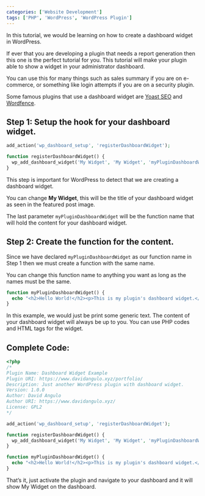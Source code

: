 ```yaml
---
categories: ['Website Development']
tags: ['PHP', 'WordPress', 'WordPress Plugin']
---
```

In this tutorial, we would be learning on how to create a dashboard widget in WordPress.

If ever that you are developing a plugin that needs a report generation then this one is the perfect tutorial for you. This tutorial will make your plugin able to show a widget in your administrator dashboard.

You can use this for many things such as sales summary if you are on e-commerce, or something like login attempts if you are on a security plugin.

Some famous plugins that use a dashboard widget are [Yoast SEO](https://wordpress.org/plugins/wordpress-seo/) and [Wordfence](https://wordpress.org/plugins/wordfence/).

## Step 1: Setup the hook for your dashboard widget.
```php
add_action('wp_dashboard_setup', 'registerDashboardWidget');

function registerDashboardWidget() {
  wp_add_dashboard_widget('My Widget', 'My Widget', 'myPluginDashboardWidget');
}
```

This step is important for WordPress to detect that we are creating a dashboard widget.

You can change **My Widget**, this will be the title of your dashboard widget as seen in the featured post image.

The last parameter `myPluginDashboardWidget` will be the function name that will hold the content for your dashboard widget.

## Step 2: Create the function for the content.
Since we have declared `myPluginDashboardWidget` as our function name in Step 1 then we must create a function with the same name.

You can change this function name to anything you want as long as the names must be the same.

```php
function myPluginDashboardWidget() {
  echo "<h2>Hello World!</h2><p>This is my plugin's dashboard widget.</p>";
}
```

In this example, we would just be print some generic text. The content of your dashboard widget will always be up to you. You can use PHP codes and HTML tags for the widget.

## Complete Code:
```php
<?php
/*
Plugin Name: Dashboard Widget Example
Plugin URI: https://www.davidangulo.xyz/portfolio/
Description: Just another WordPress plugin with dashboard widget.
Version: 1.0.0
Author: David Angulo
Author URI: https://www.davidangulo.xyz/
License: GPL2
*/

add_action('wp_dashboard_setup', 'registerDashboardWidget');

function registerDashboardWidget() { 
  wp_add_dashboard_widget('My Widget', 'My Widget', 'myPluginDashboardWidget');
}

function myPluginDashboardWidget() {
  echo "<h2>Hello World!</h2><p>This is my plugin's dashboard widget.</p>";
}
```

That’s it, just activate the plugin and navigate to your dashboard and it will show My Widget on the dashboard.
